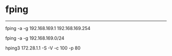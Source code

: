 # fping

---

fping -a -g 192.168.169.1 192.168.169.254

fping -a -g 192.168.169.0/24

hping3 172.28.1.1 -S -V -c 100 -p 80
